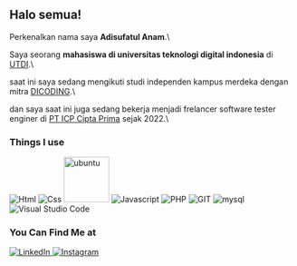 ## Halo semua! 

Perkenalkan nama saya **Adisufatul Anam**.\

Saya seorang **mahasiswa di universitas teknologi digital indonesia** di [UTDI](https://www.utdi.ac.id/).\ 

saat ini saya sedang mengikuti studi independen kampus merdeka dengan mitra [DICODING](https://www.dicoding.com/).\

dan saya saat ini juga sedang bekerja menjadi frelancer software tester enginer di [PT ICP Cipta Prima](https://www.incenplus.com/network_partners.php) sejak 2022.\
### Things I use
<p> 
   <img alt="Html" src="https://img.shields.io/badge/HTML5-E34F26?style=for-the-badge&logo=html5&logoColor=white" />
  <img alt="Css" src="https://img.shields.io/badge/CSS3-1572B6?style=for-the-badge&logo=css3&logoColor=white" />
   <img alt="ubuntu" src="https://assets.ubuntu.com/v1/ff6a9a38-ubuntu-logo-2022.svg" style="width:80px;"/>
  <img alt="Javascript" src="https://img.shields.io/badge/JavaScript-F7DF1E?style=for-the-badge&logo=javascript&logoColor=black" />
  <img alt="PHP" src="https://img.shields.io/badge/PHP-777BB4?style=for-the-badge&logo=php&logoColor=white" />
  <img alt="GIT" src="https://img.shields.io/badge/git-%23F05033.svg?style=for-the-badge&logo=git&logoColor=white" />
  <img alt="mysql" src="https://img.shields.io/badge/MySQL-00000F?style=for-the-badge&logo=mysql&logoColor=white" />
  <img alt="Visual Studio Code" src="https://img.shields.io/badge/Visual%20Studio%20Code-0078d7.svg?style=for-the-badge&logo=visual-studio-code&logoColor=white" />
 
</p> 

### You Can Find Me at 
<p>
  <a href="https://www.linkedin.com/in/adisufatul-anam/" target="_blank">
    <img alt="LinkedIn" src="https://img.shields.io/badge/linkedin-%230077B5.svg?&style=for-the-badge&logo=linkedin&logoColor=white" />
  </a> 
   <a href="https://www.instagram.com/myadisuf/" target="_blank">
    <img alt="Instagram" src="https://img.shields.io/badge/instagram-%23E4405F.svg?&style=for-the-badge&logo=instagram&logoColor=white" />
  </a> 
</p>
